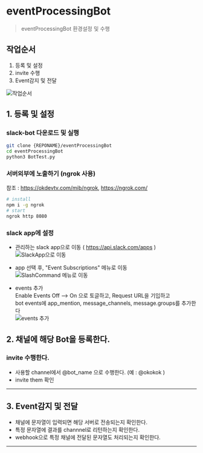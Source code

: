 # eventProcessingBot

> eventProcessingBot 환경설정 및 수행

## 작업순서
1. 등록 및 설정
1. invite 수행
1. Event감지 및 전달

![작업순서](images/eventProcessingBot.jpg)


## 1. 등록 및 설정
### slack-bot 다운로드 및 실행
```sh
git clone {REPONAME}/eventProcessingBot
cd eventProcessingBot
python3 BotTest.py
```
### 서버외부에 노출하기 (ngrok 사용)
참조 : https://okdevtv.com/mib/ngrok, https://ngrok.com/
```sh
# install
npm i -g ngrok
# start 
ngrok http 8080
```

### slack app에 설정
* 관리하는 slack app으로 이동 ( https://api.slack.com/apps ) <br/>
![SlackApp으로 이동](images/selectSlackApp.jpg)

* app 선택 후, "Event Subscriptions" 메뉴로 이동<br/>
![SlashCommand 메뉴로 이동](images/moveEventSubscriptionMenu.jpg)

* events 추가 <br/>
Enable Events Off --> On 으로 토글하고, Request URL을 기입하고 <br>
bot events에 app_mention, message_channels, message.groups를 추가한다<br/>
![events 추가](images/addEvent.jpg)

## 2. 채널에 해당 Bot을 등록한다.
### invite 수행한다. 
* 사용할 channel에서 @bot_name 으로 수행한다. (예 : @okokok )
* invite them 확인
***

## 3. Event감지 및 전달
* 채널에 문자열이 입력되면 해당 서버로 전송되는지 확인한다.
* 특정 문자열에 결과를 channnel로 리턴하는지 확인한다.
* webhook으로 특정 채널에 전달된 문자열도 처리되는지 확인한다.


***